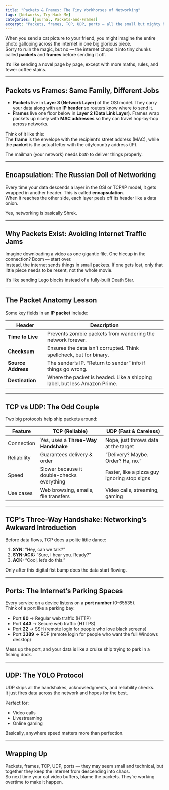 ```yaml
---
title: "Packets & Frames: The Tiny Workhorses of Networking"
tags: [Networks, Try-Hack-Me]
categories: [journal, Packets-and-Frames]
excerpt: "Packets, frames, TCP, UDP, ports — all the small but mighty heroes that keep the internet running."
---
```


When you send a cat picture to your friend, you might imagine the entire photo galloping across the internet in one big glorious piece.  
Sorry to ruin the magic, but no — the internet chops it into tiny chunks called **packets** and **frames** before sending it off.  

It’s like sending a novel page by page, except with more maths, rules, and fewer coffee stains.

---

## Packets vs Frames: Same Family, Different Jobs

- **Packets** live in **Layer 3 (Network Layer)** of the OSI model. They carry your data along with an **IP header** so routers know where to send it.
- **Frames** live one floor below in **Layer 2 (Data Link Layer)**. Frames wrap packets up nicely with **MAC addresses** so they can travel hop-by-hop across networks.

Think of it like this:  
The **frame** is the envelope with the recipient’s street address (MAC), while the **packet** is the actual letter with the city/country address (IP).  

The mailman (your network) needs *both* to deliver things properly.

---

## Encapsulation: The Russian Doll of Networking  

Every time your data descends a layer in the OSI or TCP/IP model, it gets wrapped in another header. This is called **encapsulation**.  
When it reaches the other side, each layer peels off its header like a data onion.  

Yes, networking is basically Shrek.

---

## Why Packets Exist: Avoiding Internet Traffic Jams  

Imagine downloading a video as one gigantic file. One hiccup in the connection? Boom — start over.  
Instead, the internet sends things in small packets. If one gets lost, only that little piece needs to be resent, not the whole movie.  

It’s like sending Lego blocks instead of a fully-built Death Star.

---

## The Packet Anatomy Lesson  

Some key fields in an **IP packet** include:

| Header            | Description                                                                 |
|-------------------|-----------------------------------------------------------------------------|
| **Time to Live**   | Prevents zombie packets from wandering the network forever.                 |
| **Checksum**       | Ensures the data isn’t corrupted. Think spellcheck, but for binary.         |
| **Source Address** | The sender’s IP. “Return to sender” info if things go wrong.                |
| **Destination**    | Where the packet is headed. Like a shipping label, but less Amazon Prime.   |

---

## TCP vs UDP: The Odd Couple  

Two big protocols help ship packets around:  

| Feature                  | **TCP**  (Reliable)                        | **UDP**  (Fast & Careless)               |
|---------------------------|-----------------------------------------------|-------------------------------------------|
| Connection                | Yes, uses a **Three-Way Handshake**           | Nope, just throws data at the target       |
| Reliability                | Guarantees delivery & order                  | “Delivery? Maybe. Order? Ha, no.”          |
| Speed                     | Slower because it double-checks everything    | Faster, like a pizza guy ignoring stop signs|
| Use cases                  | Web browsing, emails, file transfers         | Video calls, streaming, gaming             |

---

## TCP's Three-Way Handshake: Networking’s Awkward Introduction  

Before data flows, TCP does a polite little dance:  

1. **SYN:** “Hey, can we talk?”  
2. **SYN-ACK:** “Sure, I hear you. Ready?”  
3. **ACK:** “Cool, let’s do this.”  

Only after this digital fist bump does the data start flowing.

---

## Ports: The Internet’s Parking Spaces  

Every service on a device listens on a **port number** (0–65535).  
Think of a port like a parking bay:  

- Port **80** → Regular web traffic (HTTP)  
- Port **443** → Secure web traffic (HTTPS)  
- Port **22** → SSH (remote login for people who love black screens)  
- Port **3389** → RDP (remote login for people who want the full Windows desktop)  

Mess up the port, and your data is like a cruise ship trying to park in a fishing dock.

---

## UDP: The YOLO Protocol  

UDP skips all the handshakes, acknowledgments, and reliability checks.  
It just fires data across the network and hopes for the best.  

Perfect for:
- Video calls  
- Livestreaming  
- Online gaming  

Basically, anywhere speed matters more than perfection.

---

## Wrapping Up  

Packets, frames, TCP, UDP, ports — they may seem small and technical, but together they keep the internet from descending into chaos.  
So next time your cat video buffers, blame the packets. They’re working overtime to make it happen.

